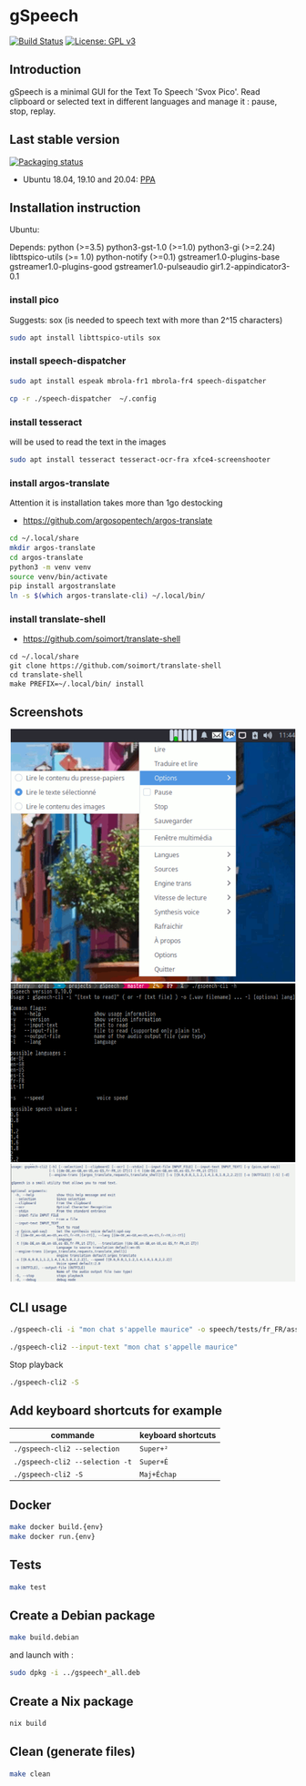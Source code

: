 # gSpeech

[![Build Status](https://travis-ci.org/mothsART/gSpeech.png?branch=master)](https://travis-ci.org/mothsART/gSpeech)
[![License: GPL v3](https://img.shields.io/badge/License-GPLv3-blue.svg)](https://www.gnu.org/licenses/gpl-3.0)

## Introduction

gSpeech is a minimal GUI for the Text To Speech 'Svox Pico'.
Read clipboard or selected text in different languages and manage it : pause, stop, replay.

## Last stable version

[![Packaging status](https://repology.org/badge/vertical-allrepos/gspeech.svg)](https://repology.org/project/gspeech/versions)

- Ubuntu 18.04, 19.10 and 20.04: [PPA](https://launchpad.net/~jerem-ferry/+archive/ubuntu/tts)

## Installation instruction

Ubuntu:

Depends: python (>=3.5) python3-gst-1.0 (>=1.0) python3-gi (>=2.24) libttspico-utils (>= 1.0) python-notify (>=0.1) gstreamer1.0-plugins-base gstreamer1.0-plugins-good gstreamer1.0-pulseaudio gir1.2-appindicator3-0.1

### install pico

Suggests: sox (is needed to speech text with more than 2^15 characters)

```sh
sudo apt install libttspico-utils sox
```

### install speech-dispatcher

```sh
sudo apt install espeak mbrola-fr1 mbrola-fr4 speech-dispatcher
```

```sh
cp -r ./speech-dispatcher  ~/.config
```

### install tesseract

will be used to read the text in the images

```sh
sudo apt install tesseract tesseract-ocr-fra xfce4-screenshooter
```

### install argos-translate

Attention it is installation takes more than 1go destocking

- https://github.com/argosopentech/argos-translate

```sh
cd ~/.local/share
mkdir argos-translate
cd argos-translate
python3 -m venv venv
source venv/bin/activate
pip install argostranslate
ln -s $(which argos-translate-cli) ~/.local/bin/
```

### install translate-shell

- https://github.com/soimort/translate-shell

```shell
cd ~/.local/share
git clone https://github.com/soimort/translate-shell
cd translate-shell
make PREFIX=~/.local/bin/ install
```

## Screenshots

<div align="center">
    <img src="./screenshots/interface2_example.png" alt="interface example" width="500"/>
    <img src="./screenshots/cli_example.png" alt="cli example" width="500"/>
    <img src="./screenshots/cli2_example.png" alt="cli2 example" width="500"/>
</div>

## CLI usage

```sh
./gspeech-cli -i "mon chat s'appelle maurice" -o speech/tests/fr_FR/assets/chat_maurice.wav
```

```sh
./gspeech-cli2 --input-text "mon chat s'appelle maurice"
```

Stop playback

```sh
./gspeech-cli2 -S
```

## Add keyboard shortcuts for example

| commande                        | keyboard shortcuts |
| ------------------------------- | ------------------ |
| `./gspeech-cli2 --selection`    | `Super+²`          |
| `./gspeech-cli2 --selection -t` | `Super+É`          |
| `./gspeech-cli2 -S`             | `Maj+Échap`        |

## Docker

```sh
make docker build.{env}
make docker run.{env}
```

## Tests

```sh
make test
```

## Create a Debian package

```sh
make build.debian
```

and launch with :

```sh
sudo dpkg -i ../gspeech*_all.deb
```

## Create a Nix package

```sh
nix build
```

## Clean (generate files)

```sh
make clean
```
